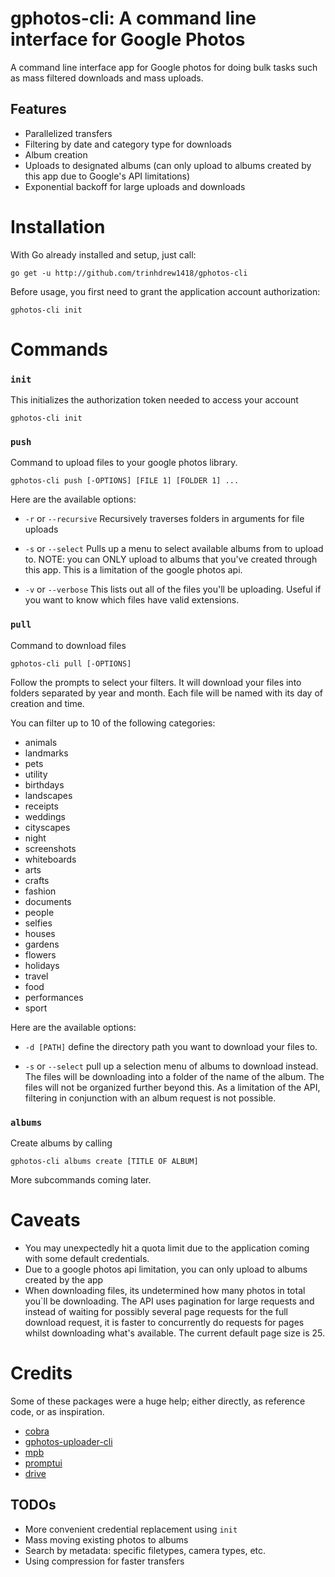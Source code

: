 # gphotos-cli: A command line interface for Google Photos

A command line interface app for Google photos for doing bulk tasks such as mass filtered downloads
and mass uploads.

## Features

* Parallelized transfers
* Filtering by date and category type for downloads
* Album creation
* Uploads to designated albums (can only upload to albums created by this app due to Google's API limitations)
* Exponential backoff for large uploads and downloads

# Installation

With Go already installed and setup, just call:

`go get -u http://github.com/trinhdrew1418/gphotos-cli`

Before usage, you first need to grant the application account authorization:

`gphotos-cli init`

# Commands
### `init`

This initializes the authorization token needed to access your account

`gphotos-cli init`

### `push`

Command to upload files to your google photos library.

`gphotos-cli push [-OPTIONS] [FILE 1] [FOLDER 1] ...`

Here are the available options:

* `-r` or `--recursive`
    Recursively traverses folders in arguments for file uploads

* `-s` or `--select`
    Pulls up a menu to select available albums from to upload to. NOTE: you can ONLY upload to
    albums that you've created through this app. This is a limitation of the google photos api.

* `-v` or `--verbose`
    This lists out all of the files you'll be uploading. Useful if you want to know which files have
    valid extensions.

### `pull`

Command to download files

`gphotos-cli pull [-OPTIONS]`

Follow the prompts to select your filters. It will download your files into folders separated by year and month. Each
file will be named with its day of creation and time.

You can filter up to 10 of the following categories:

* animals
* landmarks
* pets
* utility
* birthdays
* landscapes
* receipts
* weddings
* cityscapes
* night
* screenshots
* whiteboards
* arts
* crafts
* fashion
* documents
* people
* selfies
* houses
* gardens
* flowers
* holidays
* travel
* food
* performances
* sport

Here are the available options:

* `-d [PATH]`
    define the directory path you want to download your files to.
    
* `-s` or `--select`
    pull up a selection menu of albums to download instead. The files will be downloading
    into a folder of the name of the album. The files will not be organized further beyond
    this. As a limitation of the API, filtering in conjunction with an album request is 
    not possible.

### `albums`

Create albums by calling

`gphotos-cli albums create [TITLE OF ALBUM]`

More subcommands coming later.

# Caveats

* You may unexpectedly hit a quota limit due to the application coming with some default credentials.
* Due to a google photos api limitation, you can only upload to albums created by the app
* When downloading files, its undetermined how many photos in total you`ll be downloading. The API uses pagination for large
requests and instead of waiting for possibly several page requests for the full download request, it is faster to
concurrently do requests for pages whilst downloading what's available. The current default page size is 25.

# Credits
Some of these packages were a huge help; either directly, as reference code, or as inspiration.

* [cobra](https://github.com/spf13/cobra)
* [gphotos-uploader-cli](https://github.com/nmrshll/gphotos-uploader-cli)
* [mpb](https://github.com/vbauerster/mpb)
* [promptui](https://github.com/manifoldco/promptui)
* [drive](https://github.com/odeke-em/drive)


## TODOs

* More convenient credential replacement using `init`
* Mass moving existing photos to albums
* Search by metadata: specific filetypes, camera types, etc.
* Using compression for faster transfers
